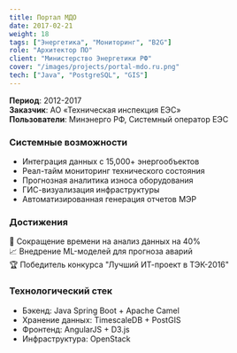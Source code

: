 ```yaml
---
title: Портал МДО
date: 2017-02-21
weight: 18
tags: ["Энергетика", "Мониторинг", "B2G"]
role: "Архитектор ПО"
client: "Министерство Энергетики РФ"
cover: "/images/projects/portal-mdo.ru.png"
tech: ["Java", "PostgreSQL", "GIS"]
---
```


**Период**: 2012-2017  
**Заказчик**: АО «Техническая инспекция ЕЭС»  
**Пользователи**: Минэнерго РФ, Системный оператор ЕЭС  

### Системные возможности
- Интеграция данных с 15,000+ энергообъектов
- Реал-тайм мониторинг технического состояния
- Прогнозная аналитика износа оборудования
- ГИС-визуализация инфраструктуры
- Автоматизированная генерация отчетов МЭР

### Достижения
🚀 Сокращение времени на анализ данных на 40%  
📈 Внедрение ML-моделей для прогноза аварий  
🏆 Победитель конкурса "Лучший ИТ-проект в ТЭК-2016"

### Технологический стек
- Бэкенд: Java Spring Boot + Apache Camel
- Хранение данных: TimescaleDB + PostGIS
- Фронтенд: AngularJS + D3.js
- Инфраструктура: OpenStack
